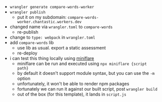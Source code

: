 - `wrangler generate compare-words-worker`
- `wrangler publish`
    - put it on my subdomain: `compare-words-worker.chantastic.workers.dev`
- changed name via `wrangler.toml` to `compare-words`
    - re-publish
- change to `type: webpack` in `wrangler.toml`
- add `compare-words` lib
    - use lib as usual. export a static assessment
    - re-deploy
- i can test this thing locally using [miniflare](https://miniflare.dev/core/modules)
    - miniflare can be run and executed using `npx miniflare {script path}`
    - by default it doesn't support module syntax, but you can use the `-m` option
    - unfortunately, it won't be able to render npm packages
    - fortunately we can run it against our built script, post `wrangler build`
    - out of the box (for this template), it lands in `script.js`
    
